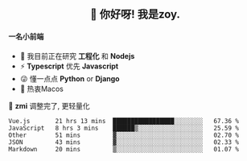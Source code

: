 <h2 align="center">👋 你好呀! 我是zoy.</h2>

#### 一名小前端

- 🌱 我目前正在研究 **工程化** 和 **Nodejs**
- ⚡ **Typescript** 优先 **Javascript**
- 😜 懂一点点 **Python** or **Django**
- 🚀 热衷Macos

🌟 **zmi** 调整完了, 更轻量化




<!--
**l-zoy/l-zoy** is a ✨ _special_ ✨ repository because its `README.md` (this file) appears on your GitHub profile.

Here are some ideas to get you started:

- 🔭 I’m currently working on ...
- 🌱 I’m currently learning ...
- 👯 I’m looking to collaborate on ...
- 🤔 I’m looking for help with ...
- 💬 Ask me about ...
- 📫 How to reach me: ...
- 😄 Pronouns: ...
- ⚡ Fun fact: ...
-->

<!--START_SECTION:waka-->
```text
Vue.js       21 hrs 13 mins  █████████████████░░░░░░░░   67.36 % 
JavaScript   8 hrs 3 mins    ██████▒░░░░░░░░░░░░░░░░░░   25.59 % 
Other        51 mins         ▓░░░░░░░░░░░░░░░░░░░░░░░░   02.70 % 
JSON         43 mins         ▓░░░░░░░░░░░░░░░░░░░░░░░░   02.33 % 
Markdown     20 mins         ▒░░░░░░░░░░░░░░░░░░░░░░░░   01.07 % 
```
<!--END_SECTION:waka-->

